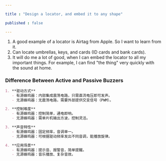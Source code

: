 ```yaml
---

title : "Design a locator, and embed it to any shape"

published : false

---
```


1. A good example of a locator is Airtag from Apple. So I want to learn from it.
2. Can locate umbrellas, keys, and cards (ID cards and bank cards).
3. It will do me a lot of good, when I can embed the locator to all my important things. For example, I can find "the thing" very quickly with the sound at home.







### Difference Between Active and Passive Buzzers

```markdown
1. **驱动方式**
   - 有源蜂鸣器：内部集成震荡电路，只需直流电压即可发声。
   - 无源蜂鸣器：无震荡电路，需要外部提供交变信号（PWM）。

2. **控制难度**
   - 有源蜂鸣器：控制简单，通电即响。
   - 无源蜂鸣器：需单片机输出方波，控制灵活。

3. **声音特性**
   - 有源蜂鸣器：固定频率，音调单一。
   - 无源蜂鸣器：可根据驱动频率发出不同音调，能播放旋律。

4. **应用场景**
   - 有源蜂鸣器：提示音、报警音，简单提醒。
   - 无源蜂鸣器：音乐播放、复杂音效。
```